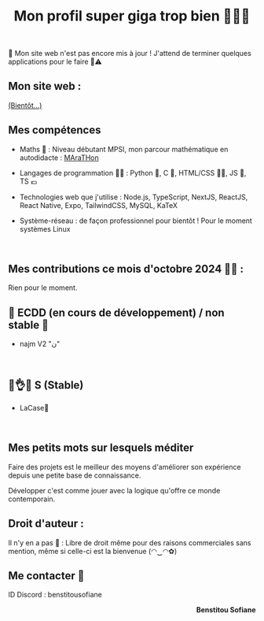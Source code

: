 <h1 align="center">Mon profil super giga trop bien 🤯🧨💥</h1>

<br>

🚧 Mon site web n'est pas encore mis à jour ! J'attend de terminer quelques applications pour le faire 🚸⚠️


<h2 align="left">Mon site web :</h2> <a href="#"> (Bientôt...)</a>

<h2 align="left">Mes compétences</h2>

- Maths 🔢 : Niveau débutant MPSI, mon parcour mathématique en autodidacte : <a href="https://github.com/benstitousofiane/MAraTHon">MAraTHon</a>

- Langages de programmation 👨‍💻 : Python 🐍, C 🧓, HTML/CSS 🏄‍♂️, JS 😤, TS 💶

- Technologies web que j'utilise : Node.js, TypeScript, NextJS, ReactJS, React Native, Expo, TailwindCSS, MySQL, KaTeX


- Système-réseau : de façon professionnel pour bientôt ! Pour le moment systèmes Linux

<br>

<h2 align="left">Mes contributions ce mois d'octobre 2024 🍁🍂 : </h2>

Rien pour le moment.

<h2 align="left">🚧 ECDD (en cours de développement) / non stable 🚸</h2>


- najm V2 "ن"


<br>

<h2 align="left">😤👌✅ S (Stable)</h2>

- LaCase📓

<br>

<h2 align="left">Mes petits mots sur lesquels méditer</h2>
<p align="left">Faire des projets est le meilleur des moyens d'améliorer son expérience depuis une petite base de connaissance.</p>
<p align="left">Développer c'est comme jouer avec la logique qu'offre ce monde contemporain.</p>

<h2 align="left">Droit d'auteur :</h2>
Il n'y en a pas 🤯 : Libre de droit même pour des raisons commerciales sans mention, même si celle-ci est la bienvenue (◠‿◠✿)

<br>

<h2 align="left">Me contacter 📧</h2>

ID Discord : benstitousofiane

<p align="right"><b>Benstitou Sofiane</b></p>
